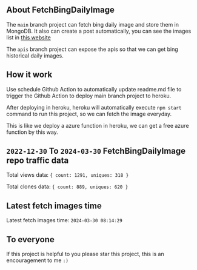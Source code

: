 ## About FetchBingDailyImage

The `main` branch project can fetch bing daily image and store them in MongoDB.
It also can create a post automatically, you can see the images list in [this website](https://oursalbum.netlify.app)

The `apis` branch project can expose the apis so that we can get bing historical daily images.

## How it work

Use schedule Github Action to automatically update readme.md file to trigger the Github Action to deploy main branch project to heroku.

After deploying in heroku, heroku will automatically execute `npm start` command to run this project, so we can fetch the image everyday.

This is like we deploy a azure function in heroku, we can get a free azure function by this way.

## `2022-12-30` To `2024-03-30` FetchBingDailyImage repo traffic data

Total views data: `{ count: 1291, uniques: 318 }`

Total clones data: `{ count: 889, uniques: 620 }`

## Latest fetch images time

Latest fetch images time: `2024-03-30 08:14:29`

## To everyone

If this project is helpful to you please star this project, this is an encouragement to me `:)`



